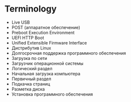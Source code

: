 # Terminology

- Live USB
- POST (аппаратное обеспечение)
- Preboot Execution Environment
- UEFI HTTP Boot
- Unified Extensible Firmware Interface
- Дистрибутив Linux
- Долгосрочная поддержка программного обеспечения
- Загрузка по сети
- Загрузчик операционной системы
- Логический раздел
- Начальная загрузка компьютера
- Первичный раздел
- Подкачка страниц
- Разметка диска
- Установка программного обеспечения
